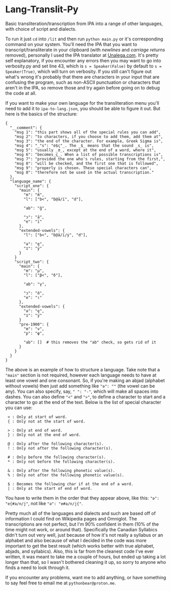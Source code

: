 # Lang-Translit-Py
Basic transliteration/transcription from IPA into a range of other languages, with choice of script and dialects.

To run it just ```cd``` into ```/lit``` and then run ```python main.py``` or it's corresponding command on your system. You'll need the IPA that you want to transcript/transliterate in your clipboard (with _newlines_ and _carriage returns_ removed), personally I used the IPA translator at [Unalega.com](https://unalengua.com/ipa-translate). It's pretty self explanatory, if you encounter any errors then you may want to go into verbosity.py and set line 43, which is ```s = Speaker(False)``` by default to ```s = Speaker(True)```, which will turn on verbosity. If you still can't figure out what's wrong it's probably that there are characters in your input that are confusing the program, such as non-ASCII punctuation or characters that aren't in the IPA, so remove those and try again before going on to debug the code at all.

If you want to make your own language for the transliteration menu you'll need to add it to ```ipa-to-lang.json```, you should be able to figure it out. But here is the basics of the structure:
```
{
  "__comment": {
    "msg 1": "this part shows all of the special rules you can add",
    "msg 2": "to characters, if you choose to add them, add them at", 
    "msg 3": "the end of the character. For example, Greek Sigma is",
    "msg 4": "_"s": "σ$ς"_. The _$_ means that the sound _s_ is",
    "msg 5": "usually _σ_, except at the end of a word, where it",
    "msg 6": "becomes_ς_. When a list of possible transcriptions is",
    "msg 7": "provided the one who's rules, starting from the first,",
    "msg 8": "will be checked, and the first one that is followed",
    "msg 9": "properly is chosen. These special characters can",
    "msg 0": "therefore not be used in the actual transcription."
  },
  "language_name": {
    "script_one": {
      "main": {
        "m": "ḿ",
        "l": ["b<", "ḃ@ā/ï", "d"],
  
        "ab": "ğ",
        
        "ɔ": "ā",
        "e": "ï"
      },
      "extended-vowels": {
        "l": ["b<", "ḃ@ā/ï/ẏ", "d"],

        "ə": "ę",
        "ɪ": "ẏ"
      }
    }
    "script_two": {
      "main": {
        "m": "μ",
        "l": ["β<", "δ"],
  
        "ab": "γ",
        
        "ɔ": "ɑ̄",
        "e": "ι"
      },
      "extended-vowels": {
        "ə": "ę",
        "ɪ": "ẏ"
      }
      "pre-1900": {
        "m": "ν",
        "p": "φ",

        "ab": []  # this removes the "ab" check, so gets rid of it
      }
    }
  }
}
```

The above is an example of how to structure a language. Take note that a ```"main"``` section is not required, however each language needs to have at least one vowel and one consonant. So, if you're making an abjad (alphabet without vowels) then just add something like ```"ə": ""``` (the vowel can be any). You can also specify, say, ```" ": "-"```, which will make all spaces into dashes. You can also define ```"<"``` and ```">"```, to define a character to start and a character to go at the end of the text. Below is the list of special character you can use:
```
 < : Only at start of word.
 { : Only not at the start of word.

 > : Only at end of word.
 } : Only not at the end of word.

 @ : Only after the following character(s).
 ! : Only not after the following character(s).

 # : Only before the following character(s).
 * : Only not before the following character(s).

 & : Only after the following phonetic value(s).
 % : Only not after the following phonetic value(s).

 $ : Becomes the following char if at the end of a word.
 | : Only at the start of end of word.
```

You have to write them in the order that they appear above, like this: ```"ə": "e{#a/n/j"```, not like ```"ə": "e#a/n/j{"```.

Pretty much all of the languages and dialects and such are based off of information I could find on Wikipedia pages and Omniglot. The transcriptions are not perfect, but I'm 90% confident in them (10% of the time might not work, or around that). Specifically the Canadian Syllabics didn't turn out very well, just because of how it's not really a syllabus or an alphabet and also because of what I decided in the code was more important to get the best result (which works better with true alphabet, abjads, and syllabics). Also, this is far from the cleanest code I've ever written, it was meant to take me a couple of hours, but ended up taking a lot longer than that, so I wasn't bothered cleaning it up, so sorry to anyone who finds a need to look through it.

If you encounter any problems, want me to add anything, or have something to say feel free to email me at ```pythonbear@proton.me```.
